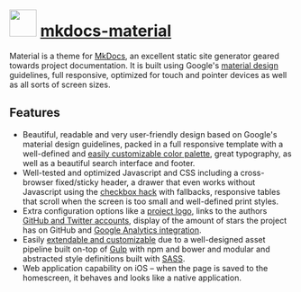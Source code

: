 # <img src="" width="48" height="48"/> [mkdocs-material](https://chocolatey.org/packages/mkdocs-material)

Material is a theme for [MkDocs](http://www.mkdocs.org/), an excellent static site generator geared towards project documentation. It is built using Google's [material design](https://www.google.com/design/spec/material-design) guidelines, full responsive, optimized for touch and pointer devices as well as all sorts of screen sizes.

## Features

* Beautiful, readable and very user-friendly design based on Google's material design guidelines, packed in a full responsive template with a well-defined and [easily customizable color palette](http://squidfunk.github.io/mkdocs-material/getting-started/#changing-the-color-palette), great typography, as well as a beautiful search interface and footer.
* Well-tested and optimized Javascript and CSS including a cross-browser fixed/sticky header, a drawer that even works without Javascript using the [checkbox hack](http://tutorialzine.com/2015/08/quick-tip-css-only-dropdowns-with-the-checkbox-hack/) with fallbacks, responsive tables that scroll when the screen is too small and well-defined print styles.
* Extra configuration options like a [project logo](http://squidfunk.github.io/mkdocs-material/getting-started/#adding-a-logo), links to the authors [GitHub and Twitter accounts](http://squidfunk.github.io/mkdocs-material/getting-started/#adding-a-github-and-twitter-account), display of the amount of stars the project has on GitHub and [Google Analytics integration](http://squidfunk.github.io/mkdocs-material/getting-started/#google-analytics-integration).
* Easily [extendable and customizable](http://squidfunk.github.io/mkdocs-material/customization/) due to a well-designed asset pipeline built on-top of [Gulp](http://gulpjs.com/) with npm and bower and modular and abstracted style definitions built with [SASS](http://sass-lang.com/).
* Web application capability on iOS – when the page is saved to the homescreen, it behaves and looks like a native application.
